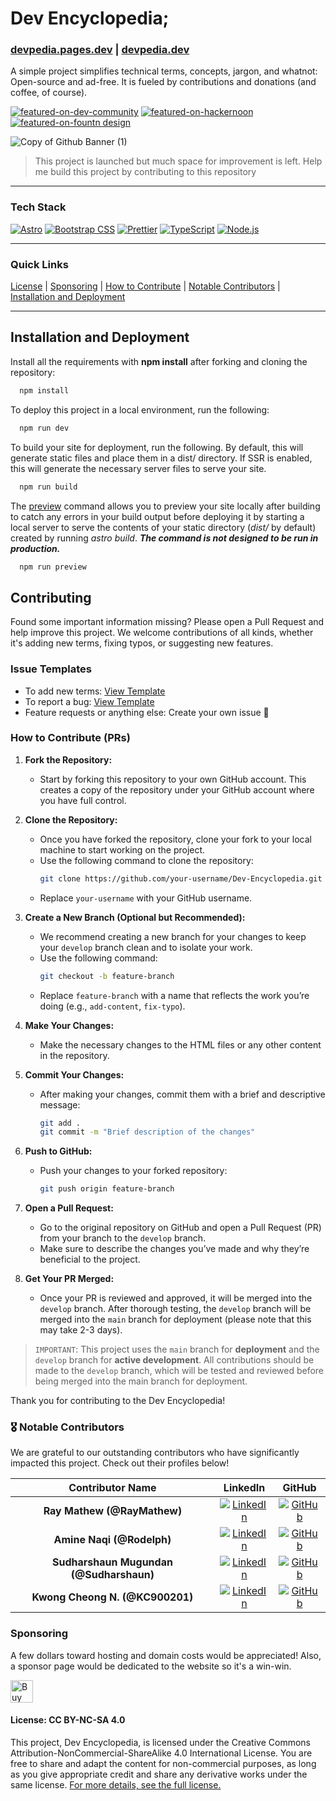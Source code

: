 # Dev Encyclopedia; 

### [devpedia.pages.dev](https://devpedia.pages.dev/) | [devpedia.dev](https://devpedia.dev/)

A simple project simplifies technical terms, concepts, jargon, and whatnot: Open-source and ad-free. It is fueled by contributions and donations (and coffee, of course).


[![featured-on-dev-community](https://github.com/user-attachments/assets/b7d701ae-643c-4a24-b274-d6c46dd63351)](https://dev.to/devteam/top-7-featured-dev-posts-of-the-week-k9b#:~:text=%40buzzpy%20introduces%20Dev%20Encyclopedia)
[![featured-on-hackernoon](https://github.com/user-attachments/assets/7c3c9037-d46a-4fd8-938a-26f905d8331a)](https://hackernoon.com/9-1-2024-techbeat#:~:text=Introducing%20Dev%20Encyclopedia%3A%20A%20Wikipedia%20Specifically%20for%20Developers)
[![featured-on-fountn design](https://github.com/user-attachments/assets/a1c8531d-c554-4265-822a-e8b33001e9ec)](https://fountn.design/resource/dev-encyclopedia-encyclopedia-for-developers/)


![Copy of Github Banner (1)](https://github.com/user-attachments/assets/b5bb0925-f173-479f-99ba-4b044ae78339)
> This project is launched but much space for improvement is left. Help me build this project by contributing to this repository

_________
### Tech Stack

[![Astro](https://img.shields.io/badge/Astro-%23644098.svg?style=for-the-badge&logo=astro&logoColor=white)](https://astro.build/)
[![Bootstrap CSS](https://img.shields.io/badge/Bootstrap-%23563D7C.svg?style=for-the-badge&logo=bootstrap&logoColor=white)](https://getbootstrap.com/)
[![Prettier](https://img.shields.io/badge/Prettier-%23F7B93E.svg?style=for-the-badge&logo=prettier&logoColor=black)](https://prettier.io/)
[![TypeScript](https://img.shields.io/badge/TypeScript-%23007ACC.svg?style=for-the-badge&logo=typescript&logoColor=white)](https://www.typescriptlang.org/)
[![Node.js](https://img.shields.io/badge/Node.js-%23339933.svg?style=for-the-badge&logo=node.js&logoColor=white)](https://nodejs.org/en)
_______

### Quick Links
[License](#license-cc-by-nc-sa-40) | [Sponsoring](#sponsoring) | [How to Contribute](#contributing) | [Notable Contributors](https://github.com/Buzzpy/Dev-Encyclopedia/tree/master#%EF%B8%8F-notable-contributors) | [Installation and Deployment](#installation-and-deployment)

_________

## Installation and Deployment

Install all the requirements with **npm install** after forking and cloning the repository:

```bash
  npm install
```
To deploy this project in a local environment, run the following:
```bash
  npm run dev
```

To build your site for deployment, run the following. By default, this will generate static files and place them in a dist/ directory. If SSR is enabled, this will generate the necessary server files to serve your site.

```bash
  npm run build
```

The [preview](https://docs.astro.build/en/reference/cli-reference/#astro-preview) command allows you to preview your site locally after building to catch any errors in your build output before deploying it by starting a local server to serve the contents of your static directory (*dist/* by default) created by running *astro build*. 
**_The command is not designed to be run in production._**

```bash
  npm run preview
```

## Contributing

Found some important information missing? Please open a Pull Request and help improve this project. We welcome contributions of all kinds, whether it's adding new terms, fixing typos, or suggesting new features.

### Issue Templates
- To add new terms: [View Template](https://github.com/Buzzpy/Dev-Encyclopedia/issues/new?assignees=&labels=&projects=&template=add-a-new-term.md&title=New+Term+-)
- To report a bug: [View Template](https://github.com/Buzzpy/Dev-Encyclopedia/issues/new?assignees=&labels=&projects=&template=bug_report.md&title=Bug+-)
- Feature requests or anything else: Create your own issue 🐳


### How to Contribute (PRs)

1. **Fork the Repository:**
   - Start by forking this repository to your own GitHub account. This creates a copy of the repository under your GitHub account where you have full control.

2. **Clone the Repository:**
   - Once you have forked the repository, clone your fork to your local machine to start working on the project.
   - Use the following command to clone the repository:
     ```bash
     git clone https://github.com/your-username/Dev-Encyclopedia.git
     ```
   - Replace `your-username` with your GitHub username.

3. **Create a New Branch (Optional but Recommended):**
   - We recommend creating a new branch for your changes to keep your `develop` branch clean and to isolate your work.
   - Use the following command:
     ```bash
     git checkout -b feature-branch
     ```
   - Replace `feature-branch` with a name that reflects the work you’re doing (e.g., `add-content`, `fix-typo`).

4. **Make Your Changes:**
   - Make the necessary changes to the HTML files or any other content in the repository.

5. **Commit Your Changes:**
   - After making your changes, commit them with a brief and descriptive message:
     ```bash
     git add .
     git commit -m "Brief description of the changes"
     ```

6. **Push to GitHub:**
   - Push your changes to your forked repository:
     ```bash
     git push origin feature-branch
     ```

7. **Open a Pull Request:**
   - Go to the original repository on GitHub and open a Pull Request (PR) from your branch to the `develop` branch.
   - Make sure to describe the changes you’ve made and why they’re beneficial to the project.

8. **Get Your PR Merged:**
   - Once your PR is reviewed and approved, it will be merged into the `develop` branch. After thorough testing, the `develop` branch will be merged into the `main` branch for deployment (please note that this may take 2-3 days).

> `IMPORTANT`: This project uses the `main` branch for **deployment** and the `develop` branch for **active development**. All contributions should be made to the `develop` branch, which will be tested and reviewed before being merged into the main branch for deployment.


Thank you for contributing to the Dev Encyclopedia!


### 🎖️ Notable Contributors

We are grateful to our outstanding contributors who have significantly impacted this project. Check out their profiles below!

| Contributor Name | LinkedIn | GitHub |
|:------------------------------------------------------------------------------------:|:---------------------------------------------------------------------------------------:|:----------------------------------------------------------------------------------:|
| **Ray Mathew (@RayMathew)**                                  | [![LinkedIn](https://img.shields.io/badge/-Connect-blue?style=flat&logo=linkedin)](https://www.linkedin.com/in/ray-mathew7/) | [![GitHub](https://img.shields.io/badge/-Profile-black?style=flat&logo=github)](https://github.com/RayMathew) |
| **Amine Naqi (@Rodelph)**                              | [![LinkedIn](https://img.shields.io/badge/-Connect-blue?style=flat&logo=linkedin)](https://www.linkedin.com/in/amine-naqi-aa898724b/) | [![GitHub](https://img.shields.io/badge/-Profile-black?style=flat&logo=github)](https://github.com/Rodelph) |
| **Sudharshaun Mugundan (@Sudharshaun)**                              | [![LinkedIn](https://img.shields.io/badge/-Connect-blue?style=flat&logo=linkedin)](https://www.linkedin.com/in/sudharshaun/) | [![GitHub](https://img.shields.io/badge/-Profile-black?style=flat&logo=github)](https://github.com/Sudharshaun) |
| **Kwong Cheong N. (@KC900201)**                              | [![LinkedIn](https://img.shields.io/badge/-Connect-blue?style=flat&logo=linkedin)](https://www.linkedin.com/in/kwongcheongng) | [![GitHub](https://img.shields.io/badge/-Profile-black?style=flat&logo=github)](https://github.com/KC900201) |




### Sponsoring
A few dollars toward hosting and domain costs would be appreciated! Also, a sponsor page would be dedicated to the website so it's a win-win.


<a href='https://ko-fi.com/B0B011RLVN' target='_blank'><img height='36' style='border:0px;height:36px;' src='https://storage.ko-fi.com/cdn/kofi4.png?v=3' border='0' alt='Buy Me a Coffee at ko-fi.com' /></a>

#### License: CC BY-NC-SA 4.0
This project, Dev Encyclopedia, is licensed under the Creative Commons Attribution-NonCommercial-ShareAlike 4.0 International License. You are free to share and adapt the content for non-commercial purposes, as long as you give appropriate credit and share any derivative works under the same license. [For more details, see the full license.](https://github.com/Buzzpy/Dev-Encyclopedia/blob/main/LICENSE)
